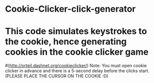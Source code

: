 # Cookie-Clicker-click-generator
# This code simulates keystrokes to the cookie, hence generating cookies in the cookie clicker game 
#(http://orteil.dashnet.org/cookieclicker/) Note: You must open cookie clicker in advance and there is a 5-second delay before the  clicks start. (PLEASE PLACE THE CURSOR ON THE COOKIE :D)
